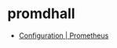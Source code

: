 # promdhall

- [Configuration | Prometheus](https://prometheus.io/docs/prometheus/latest/configuration/configuration/)
